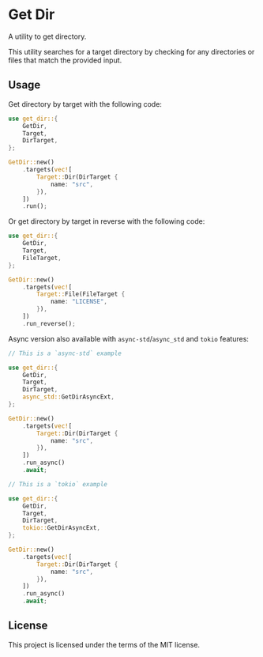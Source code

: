 # Get Dir

A utility to get directory.

This utility searches for a target directory by checking for any directories or files that match the provided input.

## Usage

Get directory by target with the following code:

```rust
use get_dir::{
    GetDir,
    Target,
    DirTarget,
};

GetDir::new()
    .targets(vec![
        Target::Dir(DirTarget {
            name: "src",  
        }),
    ])
    .run();
```

Or get directory by target in reverse with the following code:

```rust
use get_dir::{
    GetDir,
    Target,
    FileTarget,
};

GetDir::new()
    .targets(vec![
        Target::File(FileTarget {
            name: "LICENSE",  
        }),
    ])
    .run_reverse();
```

Async version also available with `async-std`/`async_std` and `tokio` features:

```rust
// This is a `async-std` example

use get_dir::{
    GetDir,
    Target,
    DirTarget,
    async_std::GetDirAsyncExt,
};

GetDir::new()
    .targets(vec![
        Target::Dir(DirTarget {
            name: "src",  
        }),
    ])
    .run_async()
    .await;
```

```rust
// This is a `tokio` example

use get_dir::{
    GetDir,
    Target,
    DirTarget,
    tokio::GetDirAsyncExt,
};

GetDir::new()
    .targets(vec![
        Target::Dir(DirTarget {
            name: "src",
        }),
    ])
    .run_async()
    .await;
```

## License

This project is licensed under the terms of the MIT license.
